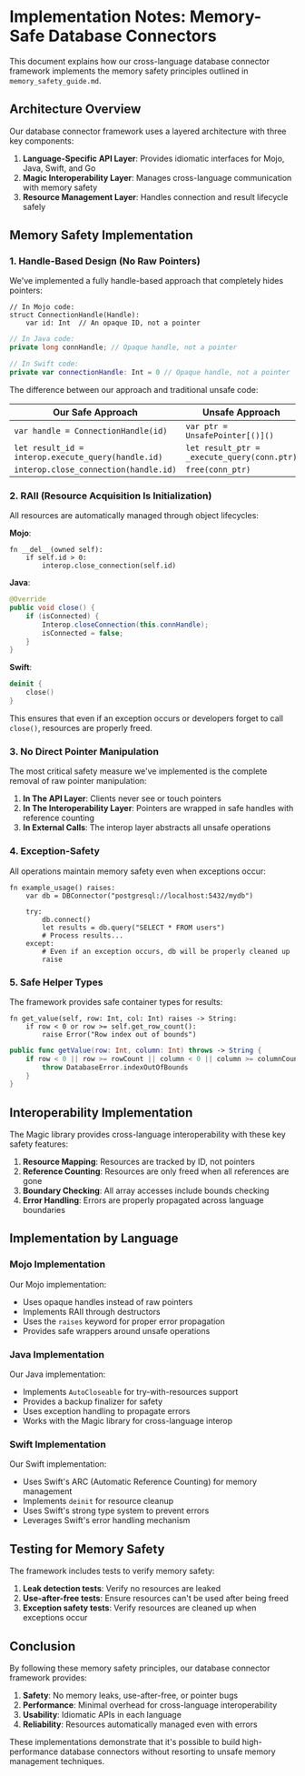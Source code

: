 # Implementation Notes: Memory-Safe Database Connectors

This document explains how our cross-language database connector framework implements the memory safety principles outlined in `memory_safety_guide.md`.

## Architecture Overview

Our database connector framework uses a layered architecture with three key components:

1. **Language-Specific API Layer**: Provides idiomatic interfaces for Mojo, Java, Swift, and Go
2. **Magic Interoperability Layer**: Manages cross-language communication with memory safety
3. **Resource Management Layer**: Handles connection and result lifecycle safely

## Memory Safety Implementation

### 1. Handle-Based Design (No Raw Pointers)

We've implemented a fully handle-based approach that completely hides pointers:

```mojo
// In Mojo code:
struct ConnectionHandle(Handle):
    var id: Int  // An opaque ID, not a pointer
```

```java
// In Java code:
private long connHandle; // Opaque handle, not a pointer
```

```swift
// In Swift code:
private var connectionHandle: Int = 0 // Opaque handle, not a pointer
```

The difference between our approach and traditional unsafe code:

| Our Safe Approach | Unsafe Approach |
|-------------------|----------------|
| `var handle = ConnectionHandle(id)` | `var ptr = UnsafePointer[()]()` |
| `let result_id = interop.execute_query(handle.id)` | `let result_ptr = _execute_query(conn.ptr)` |
| `interop.close_connection(handle.id)` | `free(conn_ptr)` |

### 2. RAII (Resource Acquisition Is Initialization)

All resources are automatically managed through object lifecycles:

**Mojo**:
```mojo
fn __del__(owned self):
    if self.id > 0:
        interop.close_connection(self.id)
```

**Java**:
```java
@Override
public void close() {
    if (isConnected) {
        Interop.closeConnection(this.connHandle);
        isConnected = false;
    }
}
```

**Swift**:
```swift
deinit {
    close()
}
```

This ensures that even if an exception occurs or developers forget to call `close()`, resources are properly freed.

### 3. No Direct Pointer Manipulation

The most critical safety measure we've implemented is the complete removal of raw pointer manipulation:

1. **In The API Layer**: Clients never see or touch pointers
2. **In The Interoperability Layer**: Pointers are wrapped in safe handles with reference counting
3. **In External Calls**: The interop layer abstracts all unsafe operations

### 4. Exception-Safety

All operations maintain memory safety even when exceptions occur:

```mojo
fn example_usage() raises:
    var db = DBConnector("postgresql://localhost:5432/mydb")
    
    try:
        db.connect()
        let results = db.query("SELECT * FROM users")
        # Process results...
    except:
        # Even if an exception occurs, db will be properly cleaned up
        raise
```

### 5. Safe Helper Types

The framework provides safe container types for results:

```mojo
fn get_value(self, row: Int, col: Int) raises -> String:
    if row < 0 or row >= self.get_row_count():
        raise Error("Row index out of bounds")
```

```swift
public func getValue(row: Int, column: Int) throws -> String {
    if row < 0 || row >= rowCount || column < 0 || column >= columnCount {
        throw DatabaseError.indexOutOfBounds
    }
}
```

## Interoperability Implementation

The Magic library provides cross-language interoperability with these key safety features:

1. **Resource Mapping**: Resources are tracked by ID, not pointers
2. **Reference Counting**: Resources are only freed when all references are gone
3. **Boundary Checking**: All array accesses include bounds checking
4. **Error Handling**: Errors are properly propagated across language boundaries

## Implementation by Language

### Mojo Implementation

Our Mojo implementation:
- Uses opaque handles instead of raw pointers
- Implements RAII through destructors
- Uses the `raises` keyword for proper error propagation
- Provides safe wrappers around unsafe operations

### Java Implementation

Our Java implementation:
- Implements `AutoCloseable` for try-with-resources support
- Provides a backup finalizer for safety
- Uses exception handling to propagate errors
- Works with the Magic library for cross-language interop

### Swift Implementation

Our Swift implementation:
- Uses Swift's ARC (Automatic Reference Counting) for memory management
- Implements `deinit` for resource cleanup
- Uses Swift's strong type system to prevent errors
- Leverages Swift's error handling mechanism

## Testing for Memory Safety

The framework includes tests to verify memory safety:

1. **Leak detection tests**: Verify no resources are leaked
2. **Use-after-free tests**: Ensure resources can't be used after being freed
3. **Exception safety tests**: Verify resources are cleaned up when exceptions occur

## Conclusion

By following these memory safety principles, our database connector framework provides:

1. **Safety**: No memory leaks, use-after-free, or pointer bugs
2. **Performance**: Minimal overhead for cross-language interoperability
3. **Usability**: Idiomatic APIs in each language
4. **Reliability**: Resources automatically managed even with errors

These implementations demonstrate that it's possible to build high-performance database connectors without resorting to unsafe memory management techniques. 